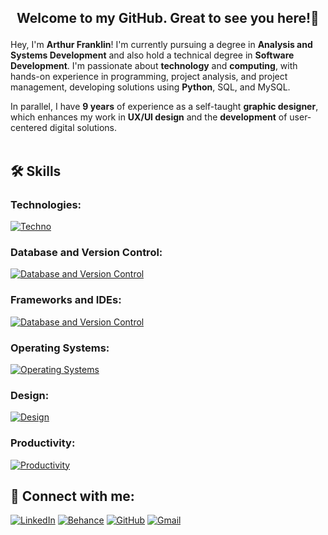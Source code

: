 ## <p align="center">  Welcome to my GitHub. Great to see you here!👋

Hey, I'm **Arthur Franklin**! I'm currently pursuing a degree in **Analysis and Systems Development** and also hold a technical degree in **Software Development**. I'm passionate about **technology** and **computing**, with hands-on experience in programming, project analysis, and project management, developing solutions using **Python**, SQL, and MySQL.

In parallel, I have **9 years** of experience as a self-taught **graphic designer**, which enhances my work in **UX/UI design** and the **development** of user-centered digital solutions.<br><br>












## 🛠️ Skills

### Technologies:<br>
[![Techno](https://skillicons.dev/icons?i=py,js,html,css,md)](https://skillicons.dev)


### Database and Version Control:<br>
[![Database and Version Control](https://skillicons.dev/icons?i=mysql,postgres,sqlite,mongodb,git,github,gitlab)](https://skillicons.dev)


### Frameworks and IDEs:
[![Database and Version Control](https://skillicons.dev/icons?i=django,flask,vscode,vscodium,pycharm,replit)](https://skillicons.dev)


### Operating Systems:<br>
[![Operating Systems](https://skillicons.dev/icons?i=windows,linux,mint,ubuntu,arch,apple)](https://skillicons.dev)


### Design:<br>
[![Design](https://skillicons.dev/icons?i=photoshop,illustrator,premiere,audition,xd,figma)](https://skillicons.dev)


### Productivity:<br>
[![Productivity](https://skillicons.dev/icons?i=notion,slack,obsidian)](https://skillicons.dev)


## 📧 Connect with me:
[![LinkedIn](https://img.shields.io/badge/linkedin-%230077B5.svg?style=for-the-badge&logo=linkedin&logoColor=white)](https://www.linkedin.com/in/arthurfranklin/)
[![Behance](https://img.shields.io/badge/Behance-1769FF?logo=behance&logoColor=fff&style=for-the-badge)](https://behance.net/arthurcfranklin)
[![GitHub](https://img.shields.io/badge/GitHub-181717?logo=github&logoColor=fff&style=for-the-badge)](https://github.com/arthurcfranklin)
[![Gmail](https://img.shields.io/badge/-Gmail-D14836?style=for-the-badge&logo=gmail&logoColor=white&link=mailto:arthurdcaf@gmail.com)](mailto:arthurdcaf@gmail.com)
